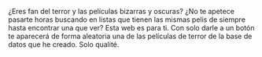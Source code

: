 ¿Eres fan del terror y las películas bizarras y oscuras? ¿No te apetece pasarte horas buscando en listas que tienen las mismas pelis de siempre hasta encontrar una que ver? Esta web es para ti. Con solo darle a un botón te aparecerá de forma aleatoria una de las películas de terror de la base de datos que he creado. Solo qualité.
